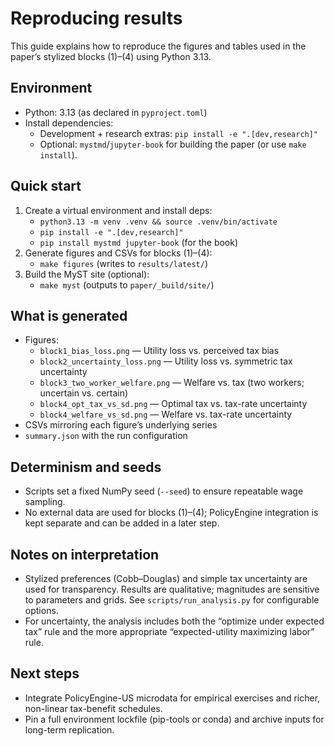 Reproducing results
===================

This guide explains how to reproduce the figures and tables used in the paper’s stylized blocks (1)–(4) using Python 3.13.

Environment
-----------

- Python: 3.13 (as declared in `pyproject.toml`)
- Install dependencies:
  - Development + research extras: `pip install -e ".[dev,research]"`
  - Optional: `mystmd`/`jupyter-book` for building the paper (or use `make install`).

Quick start
-----------

1. Create a virtual environment and install deps:
   - `python3.13 -m venv .venv && source .venv/bin/activate`
   - `pip install -e ".[dev,research]"`
   - `pip install mystmd jupyter-book` (for the book)
2. Generate figures and CSVs for blocks (1)–(4):
   - `make figures` (writes to `results/latest/`)
3. Build the MyST site (optional):
   - `make myst` (outputs to `paper/_build/site/`)

What is generated
-----------------

- Figures:
  - `block1_bias_loss.png` — Utility loss vs. perceived tax bias
  - `block2_uncertainty_loss.png` — Utility loss vs. symmetric tax uncertainty
  - `block3_two_worker_welfare.png` — Welfare vs. tax (two workers; uncertain vs. certain)
  - `block4_opt_tax_vs_sd.png` — Optimal tax vs. tax-rate uncertainty
  - `block4_welfare_vs_sd.png` — Welfare vs. tax-rate uncertainty
- CSVs mirroring each figure’s underlying series
- `summary.json` with the run configuration

Determinism and seeds
---------------------

- Scripts set a fixed NumPy seed (`--seed`) to ensure repeatable wage sampling.
- No external data are used for blocks (1)–(4); PolicyEngine integration is kept separate and can be added in a later step.

Notes on interpretation
-----------------------

- Stylized preferences (Cobb–Douglas) and simple tax uncertainty are used for transparency. Results are qualitative; magnitudes are sensitive to parameters and grids. See `scripts/run_analysis.py` for configurable options.
- For uncertainty, the analysis includes both the “optimize under expected tax” rule and the more appropriate “expected-utility maximizing labor” rule.

Next steps
----------

- Integrate PolicyEngine-US microdata for empirical exercises and richer, non-linear tax-benefit schedules.
- Pin a full environment lockfile (pip-tools or conda) and archive inputs for long-term replication.

